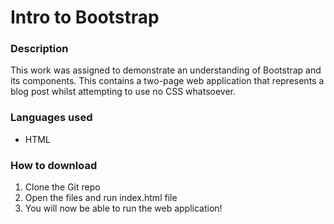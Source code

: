 # Intro to Bootstrap

### Description
This work was assigned to demonstrate an understanding of Bootstrap and its components. This contains a two-page web application that represents a blog post whilst attempting to use no CSS whatsoever. 

### Languages used
* HTML

### How to download
1. Clone the Git repo
2. Open the files and run index.html file
3. You will now be able to run the web application!
